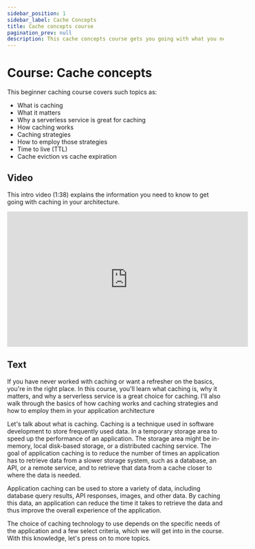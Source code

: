 ```yaml
---
sidebar_position: 1
sidebar_label: Cache Concepts
title: Cache concepts course
pagination_prev: null
description: This cache concepts course gets you going with what you need to know on the basics of caching data for your application.
---
```


# Course: Cache concepts

This beginner caching course covers such topics as:

- What is caching
- What it matters
- Why a serverless service is great for caching
- How caching works
- Caching strategies
- How to employ those strategies
- Time to live (TTL)
- Cache eviction vs cache expiration

## Video
This intro video (1:38) explains the information you need to know to get going with caching in your architecture.

<iframe width="560" height="315" src="https://www.youtube.com/embed/yErvJ2Bv6dY" title="YouTube video player" frameborder="0" allow="accelerometer; autoplay; clipboard-write; encrypted-media; gyroscope; picture-in-picture; web-share" allowfullscreen></iframe>

## Text

If you have never worked with caching or want a refresher on the basics, you're in the right place. In this course, you'll learn what caching is, why it matters, and why a serverless service is a great choice for caching. I'll also walk through the basics of how caching works and caching strategies and how to employ them in your application architecture

Let's talk about what is caching. Caching is a technique used in software development to store frequently used data. In a temporary storage area to speed up the performance of an application. The storage area might be in-memory, local disk-based storage, or a distributed caching service. The goal of application caching is to reduce the number of times an application has to retrieve data from a slower storage system, such as a database, an API, or a remote service, and to retrieve that data from a cache closer to where the data is needed.

Application caching can be used to store a variety of data, including database query results, API responses, images, and other data. By caching this data, an application can reduce the time it takes to retrieve the data and thus improve the overall experience of the application.

The choice of caching technology to use depends on the specific needs of the application and a few select criteria, which we will get into in the course. With this knowledge, let's press on to more topics.
